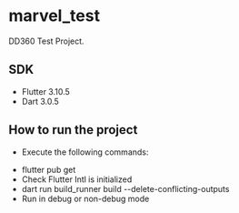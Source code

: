 # marvel_test

DD360 Test Project.

## SDK
- Flutter 3.10.5
- Dart 3.0.5

## How to run the project
+ Execute the following commands:
- flutter pub get
- Check Flutter Intl is initialized 
- dart run build_runner build --delete-conflicting-outputs
- Run in debug or non-debug mode